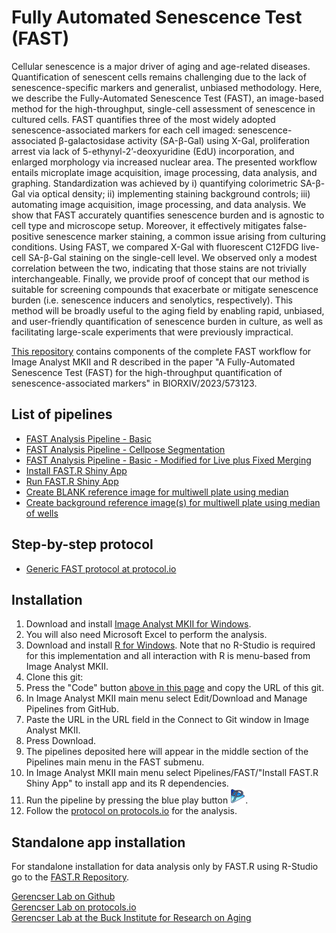 # Fully Automated Senescence Test (FAST)

Cellular senescence is a major driver of aging and age-related diseases. Quantification of senescent cells remains challenging due to the lack of senescence-specific markers and generalist, unbiased methodology. Here, we describe the Fully-Automated Senescence Test (FAST), an image-based method for the high-throughput, single-cell assessment of senescence in cultured cells. FAST quantifies three of the most widely adopted senescence-associated markers for each cell imaged: senescence-associated β-galactosidase activity (SA-β-Gal) using X-Gal, proliferation arrest via lack of 5-ethynyl-2’-deoxyuridine (EdU) incorporation, and enlarged morphology via increased nuclear area. The presented workflow entails microplate image acquisition, image processing, data analysis, and graphing. Standardization was achieved by i) quantifying colorimetric SA-β-Gal via optical density; ii) implementing staining background controls; iii) automating image acquisition, image processing, and data analysis. We show that FAST accurately quantifies senescence burden and is agnostic to cell type and microscope setup. Moreover, it effectively mitigates false-positive senescence marker staining, a common issue arising from culturing conditions. Using FAST, we compared X-Gal with fluorescent C12FDG live-cell SA-β-Gal staining on the single-cell level. We observed only a modest correlation between the two, indicating that those stains are not trivially interchangeable. Finally, we provide proof of concept that our method is suitable for screening compounds that exacerbate or mitigate senescence burden (i.e. senescence inducers and senolytics, respectively). This method will be broadly useful to the aging field by enabling rapid, unbiased, and user-friendly quantification of senescence burden in culture, as well as facilitating large-scale experiments that were previously impractical.

[This repository](https://github.com/gerencserlab/FAST/) contains components of the complete FAST workflow for Image Analyst MKII and R described in the paper "A Fully-Automated Senescence Test (FAST) for the high-throughput quantification of senescence-associated markers" in BIORXIV/2023/573123.

## List of pipelines
* [FAST Analysis Pipeline - Basic](FAST_Analysis_Pipeline_-_basic.md)
* [FAST Analysis Pipeline - Cellpose Segmentation](FAST_Analysis_Pipeline_-_Cellpose.md)
* [FAST Analysis Pipeline - Basic - Modified for Live plus Fixed Merging](/Other_pipelines_used_in_the_FAST_paper/Fluorescence_and_absorbance_histometry_using_nuclear_marker_(1-4_labels)_live_plus_fixed.md)
* [Install FAST.R Shiny App](Install_FAST.R.md)
* [Run FAST.R Shiny App](Run_FAST.R.md)
* [Create BLANK reference image for multiwell plate using median](FAST_-_Create_BLANK_reference_image_for_multiwell_plate_using_median.md)
* [Create background reference image(s) for multiwell plate using median of wells](FAST_-_Create_reference_image_for_multiwell_plate_using_median.md)

## Step-by-step protocol
* [Generic FAST protocol at protocol.io](https://dx.doi.org/10.17504/protocols.io.kxygx3ypwg8j/v1)

## Installation
1. Download and install [Image Analyst MKII for Windows](https://www.imageanalyst.net/downloads/?item=recent/imageanalystMKII64.msi).
2. You will also need Microsoft Excel to perform the analysis.
3. Download and install [R for Windows](https://cran.r-project.org/bin/windows/base/). Note that no R-Studio is required for this implementation and all interaction with R is menu-based from Image Analyst MKII.
4. Clone this git:
5. Press the "Code" button [above in this page](https://github.com/gerencserlab/FAST/) and copy the URL of this git.
6. In Image Analyst MKII main menu select Edit/Download and Manage Pipelines from GitHub.
7. Paste the URL in the URL field in the Connect to Git window in Image Analyst MKII.
8. Press Download.
9. The pipelines deposited here will appear in the middle section of the Pipelines main menu in the FAST submenu.
10. In Image Analyst MKII main menu select Pipelines/FAST/"Install FAST.R Shiny App" to install app and its R dependencies.
11. Run the pipeline by pressing the blue play button ![Run Pipeline](/img/Play_pipeline.png). 
12. Follow the [protocol on protocols.io](https://dx.doi.org/10.17504/protocols.io.kxygx3ypwg8j/v1) for the analysis.

## Standalone app installation
For standalone installation for data analysis only by FAST.R using R-Studio go to the [FAST.R Repository](https://f-neri.github.io/FAST.R/).

[Gerencser Lab on Github](https://github.com/gerencserlab)  
[Gerencser Lab on protocols.io](https://www.protocols.io/workspaces/gerencser-lab)  
[Gerencser Lab at the Buck Institute for Research on Aging](https://www.buckinstitute.org/lab/gerencser-lab/)



